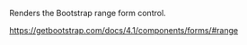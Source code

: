 Renders the Bootstrap range form control.

<https://getbootstrap.com/docs/4.1/components/forms/#range>